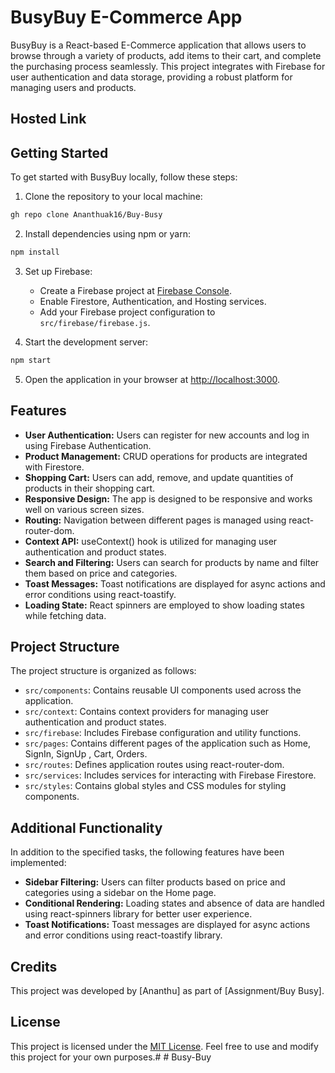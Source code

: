 # BusyBuy E-Commerce App

BusyBuy is a React-based E-Commerce application that allows users to browse through a variety of products, add items to their cart, and complete the purchasing process seamlessly. This project integrates with Firebase for user authentication and data storage, providing a robust platform for managing users and products.

## Hosted Link



## Getting Started

To get started with BusyBuy locally, follow these steps:

1. Clone the repository to your local machine:

```bash
gh repo clone Ananthuak16/Buy-Busy
```

2. Install dependencies using npm or yarn:

```bash
npm install
```

3. Set up Firebase:

   - Create a Firebase project at [Firebase Console](https://console.firebase.google.com/).
   - Enable Firestore, Authentication, and Hosting services.
   - Add your Firebase project configuration to `src/firebase/firebase.js`.

4. Start the development server:

```bash
npm start
```


5. Open the application in your browser at [http://localhost:3000](http://localhost:3000).

## Features

- **User Authentication:** Users can register for new accounts and log in using Firebase Authentication.
- **Product Management:** CRUD operations for products are integrated with Firestore.
- **Shopping Cart:** Users can add, remove, and update quantities of products in their shopping cart.
- **Responsive Design:** The app is designed to be responsive and works well on various screen sizes.
- **Routing:** Navigation between different pages is managed using react-router-dom.
- **Context API:** useContext() hook is utilized for managing user authentication and product states.
- **Search and Filtering:** Users can search for products by name and filter them based on price and categories.
- **Toast Messages:** Toast notifications are displayed for async actions and error conditions using react-toastify.
- **Loading State:** React spinners are employed to show loading states while fetching data.

## Project Structure

The project structure is organized as follows:

- `src/components`: Contains reusable UI components used across the application.
- `src/context`: Contains context providers for managing user authentication and product states.
- `src/firebase`: Includes Firebase configuration and utility functions.
- `src/pages`: Contains different pages of the application such as Home, SignIn, SignUp , Cart, Orders.
- `src/routes`: Defines application routes using react-router-dom.
- `src/services`: Includes services for interacting with Firebase Firestore.
- `src/styles`: Contains global styles and CSS modules for styling components.

## Additional Functionality

In addition to the specified tasks, the following features have been implemented:

- **Sidebar Filtering:** Users can filter products based on price and categories using a sidebar on the Home page.
- **Conditional Rendering:** Loading states and absence of data are handled using react-spinners library for better user experience.
- **Toast Notifications:** Toast messages are displayed for async actions and error conditions using react-toastify library.

## Credits

This project was developed by [Ananthu] as part of [Assignment/Buy Busy]. 

## License

This project is licensed under the [MIT License](https://opensource.org/licenses/MIT). Feel free to use and modify this project for your own purposes.#
#   B u s y - B u y  
 